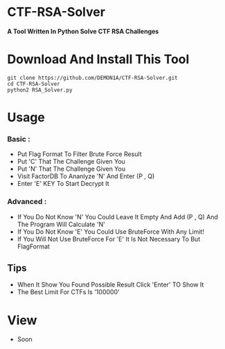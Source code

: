 # CTF-RSA-Solver
**A Tool Written In Python Solve CTF RSA Challenges**
# Download And Install This Tool
```
git clone https://github.com/DEMON1A/CTF-RSA-Solver.git
cd CTF-RSA-Solver
python2 RSA_Solver.py
```
# Usage
### Basic :
- Put Flag Format To Filter Brute Force Result
- Put 'C' That The Challenge Given You 
- Put 'N' That The Challenge Given You
- Visit FactorDB To Ananlyze 'N' And Enter (P , Q)
- Enter 'E' KEY To Start Decrypt It

### Advanced :
- If You Do Not Know 'N' You Could Leave It Empty And Add (P , Q) And The Program Will Calculate 'N'
- If You Do Not Know 'E' You Could Use BruteForce With Any Limit!
- If You Will Not Use BruteForce For 'E' It Is Not Necessary To But FlagFormat

## Tips
- When It Show You Found Possible Result Click 'Enter' TO Show It
- The Best Limit For CTFs Is '100000'

# View
- Soon

